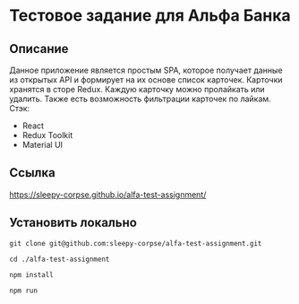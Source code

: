 # Тестовое задание для Альфа Банка

## Описание
Данное приложение является простым SPA, которое получает данные из открытых API и формирует на их основе список карточек. Карточки хранятся в сторе Redux. Каждую карточку можно пролайкать или удалить. Также есть возможность фильтрации карточек по лайкам.
Стэк: 
- React
- Redux Toolkit
- Material UI
## Ссылка
https://sleepy-corpse.github.io/alfa-test-assignment/
## Установить локально
``
git clone git@github.com:sleepy-corpse/alfa-test-assignment.git
``

``
cd ./alfa-test-assignment
``

``
npm install
``

``
npm run
``
